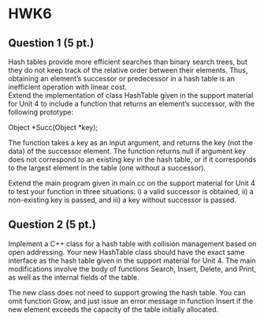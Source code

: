 # HWK6

## Question 1 (5 pt.)   
Hash tables provide more efficient searches than binary search trees, but they do not keep track of the relative order between their elements. Thus, obtaining an element’s successor or predecessor in a hash table is an inefficient operation with linear cost.    
Extend the implementation of class HashTable given in the support material for Unit 4 to include a function that returns an element’s successor, with the following prototype:    

Object *Succ(Object *key);    

The function takes a key as an input argument, and returns the key (not the data) of the successor element. The function returns null if argument key does not correspond to an existing key in the hash table, or if it corresponds to the largest element in the table (one without a successor).   

Extend the main program given in main.cc on the support material for Unit 4 to test your function in three situations: i) a valid successor is obtained, ii) a non-existing key is passed, and iii) a key without successor is passed.

## Question 2 (5 pt.)
Implement a C++ class for a hash table with collision management based on open addressing. Your new HashTable class should have the exact same interface as the hash table given in the support material for Unit 4. The main modifications involve the body of functions Search, Insert, Delete, and Print, as well as the internal fields of the table. 

The new class does not need to support growing the hash table. You can omit function Grow, and just issue an error message in function Insert if the new element exceeds the capacity of the table initially allocated.
